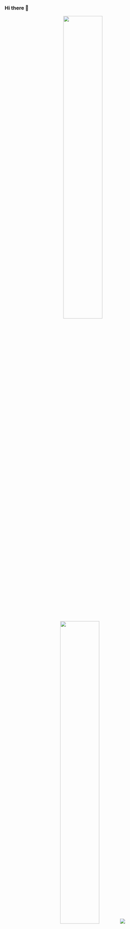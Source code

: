 ### Hi there 👋
<p align="center">
  <img height="50%" width="auto" src ="https://github-readme-stats.vercel.app/api?username=vburton0&show_icons=true&count_private=true&theme=darcula&hide_border=true&hide=issues,contribs&bg_color=00000000">
  <img height="50%" width="auto" src ="https://github-readme-stats.vercel.app/api/top-langs/?username=vburton0&layout=compact&hide_border=true&theme=darcula&bg_color=00000000&langs_count=6&hide=jupyter%20notebook,tex,css,php&exclude_repo=Pacman-AI">
  <img src ="https://github-readme-streak-stats.herokuapp.com?user=vburton0&theme=darcula&hide_border=true&background=FFFFFF00">
  <br>
  <br>
</p>
<!--
- 🔭 I’m currently working on CPP module 09
- 🌱 I’m currently learning C and C++ at [19](https://campus19.be/)
- 💬 Ask me about whatever you want
- 📫 How to reach me: [Linkedin](https://www.linkedin.com/in/igor-de-spirlet), Discord : Karkaroff25
- ⚡ Fun fact: Hockey player since the age of four

**IgorDeSpi/IgorDeSpi** is a ✨ _special_ ✨ repository because its `README.md` (this file) appears on your GitHub profile.

Here are some ideas to get you started:


- 👯 I’m looking to collaborate on ...
- 🤔 I’m looking for help with ...

- 😄 Pronouns: ...

-->
